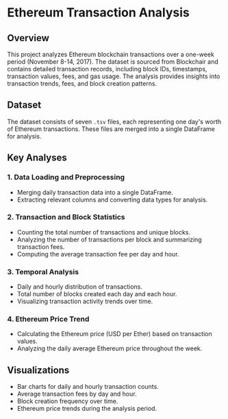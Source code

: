 # **Ethereum Transaction Analysis**

## **Overview**
This project analyzes Ethereum blockchain transactions over a one-week period (November 8-14, 2017). The dataset is sourced from Blockchair and contains detailed transaction records, including block IDs, timestamps, transaction values, fees, and gas usage. The analysis provides insights into transaction trends, fees, and block creation patterns.

## **Dataset**
The dataset consists of seven `.tsv` files, each representing one day's worth of Ethereum transactions. These files are merged into a single DataFrame for analysis.

## **Key Analyses**

### **1. Data Loading and Preprocessing**
- Merging daily transaction data into a single DataFrame.
- Extracting relevant columns and converting data types for analysis.

### **2. Transaction and Block Statistics**
- Counting the total number of transactions and unique blocks.
- Analyzing the number of transactions per block and summarizing transaction fees.
- Computing the average transaction fee per day and hour.

### **3. Temporal Analysis**
- Daily and hourly distribution of transactions.
- Total number of blocks created each day and each hour.
- Visualizing transaction activity trends over time.

### **4. Ethereum Price Trend**
- Calculating the Ethereum price (USD per Ether) based on transaction values.
- Analyzing the daily average Ethereum price throughout the week.

## **Visualizations**
- Bar charts for daily and hourly transaction counts.
- Average transaction fees by day and hour.
- Block creation frequency over time.
- Ethereum price trends during the analysis period.

